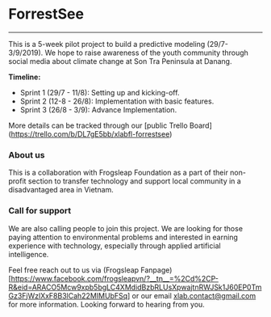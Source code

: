 # ForrestSee
----

This is a 5-week pilot project to build a predictive modeling (29/7- 3/9/2019). We hope to raise awareness of the youth community through social media about climate change at Son Tra Peninsula at Danang.

**Timeline:**
- Sprint 1 (29/7 - 11/8): Setting up and kicking-off.
- Sprint 2 (12-8 - 26/8): Implementation with basic features.
- Sprint 3 (26/8 - 3/9): Advance Implementation.

More details can be tracked through our [public Trello Board] (https://trello.com/b/DL7gE5bb/xlabfl-forrestsee)

### About us

This is a collaboration with Frogsleap Foundation as a part of their non-profit section to transfer technology and support local community in a disadvantaged area in Vietnam.

### Call for support

We are also calling people to join this project. We are looking for those paying attention to environmental problems and interested in earning experience with technology, especially through applied artificial intelligence.

Feel free reach out to us via (Frogsleap Fanpage)[https://www.facebook.com/frogsleapvn/?__tn__=%2Cd%2CP-R&eid=ARACO5Mcw9xpb5bgLC4XMdidBzbRLUsXpwajtnRWJSk1J60EP0TmGz3FjWzlXxF8B3lCah22MIMUbFSq] or our email xlab.contact@gmail.com for more information. Looking forward to hearing from you.
